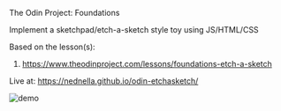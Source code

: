 The Odin Project: Foundations

Implement a sketchpad/etch-a-sketch style toy using JS/HTML/CSS

Based on the lesson(s):

1. https://www.theodinproject.com/lessons/foundations-etch-a-sketch

Live at: https://nednella.github.io/odin-etchasketch/

![demo](https://github.com/nednella/odin-etchasketch/assets/119449811/14b4e87b-3f2e-40b3-9552-45ac9add0a38)
